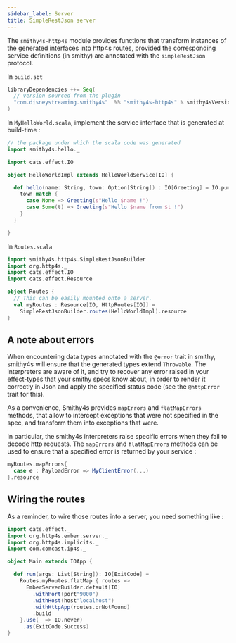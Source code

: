 ```yaml
---
sidebar_label: Server
title: SimpleRestJson server
---
```


The `smithy4s-http4s` module provides functions that transform instances of the generated interfaces into http4s routes, provided the corresponding service definitions (in smithy) are  annotated with the `simpleRestJson` protocol.

In `build.sbt`

```scala
libraryDependencies ++= Seq(
  // version sourced from the plugin
  "com.disneystreaming.smithy4s"  %% "smithy4s-http4s" % smithy4sVersion.value
)
```

In `MyHelloWorld.scala`, implement the service interface that is generated at build-time :

```scala mdoc:silent
// the package under which the scala code was generated
import smithy4s.hello._

import cats.effect.IO

object HelloWorldImpl extends HelloWorldService[IO] {

  def hello(name: String, town: Option[String]) : IO[Greeting] = IO.pure {
    town match {
      case None => Greeting(s"Hello $name !")
      case Some(t) => Greeting(s"Hello $name from $t !")
    }
  }

}
```

In `Routes.scala`

```scala mdoc:silent
import smithy4s.http4s.SimpleRestJsonBuilder
import org.http4s._
import cats.effect.IO
import cats.effect.Resource

object Routes {
  // This can be easily mounted onto a server.
  val myRoutes : Resource[IO, HttpRoutes[IO]] =
    SimpleRestJsonBuilder.routes(HelloWorldImpl).resource
}
```

## A note about errors

When encountering data types annotated with the `@error` trait in smithy, smithy4s will ensure that the generated types extend `Throwable`. The interpreters are aware of it, and try to recover any error raised in your effect-types that your smithy specs know about, in order to render it correctly in Json and apply the specified status code (see the `@httpError` trait for this).

As a convenience, Smithy4s provides `mapErrors` and `flatMapErrors` methods, that allow to intercept exceptions that were not specified in the spec, and transform them into exceptions that were.

In particular, the smithy4s interpreters raise specific errors when they fail to decode http requests. The `mapErrors` and `flatMapErrors` methods can be used to ensure that a specified error is returned by your service :

```scala
myRoutes.mapErrors{
  case e : PayloadError => MyClientError(...)
}.resource
```

## Wiring the routes

As a reminder, to wire those routes into a server, you need something like :

```scala mdoc:compile-only
import cats.effect._
import org.http4s.ember.server._
import org.http4s.implicits._
import com.comcast.ip4s._

object Main extends IOApp {

  def run(args: List[String]): IO[ExitCode] =
    Routes.myRoutes.flatMap { routes =>
      EmberServerBuilder.default[IO]
        .withPort(port"9000")
        .withHost(host"localhost")
        .withHttpApp(routes.orNotFound)
        .build
    }.use(_ => IO.never)
     .as(ExitCode.Success)
}
```
